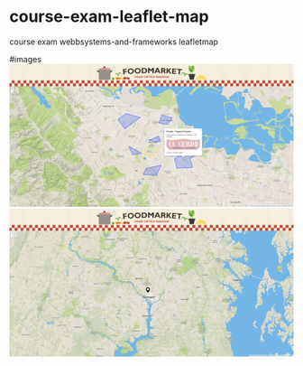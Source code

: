 # course-exam-leaflet-map
course exam webbsystems-and-frameworks leafletmap 

#images
![projectimg1](https://raw.githubusercontent.com/boosmoke/course-exam-leaflet-map/master/screencapture512391192744.png)
![projectimg2](https://raw.githubusercontent.com/boosmoke/course-exam-leaflet-map/master/screencapture512391170888.png)

